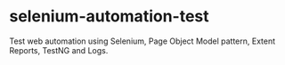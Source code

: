 # selenium-automation-test
Test web automation using Selenium, Page Object Model pattern, Extent Reports, TestNG and Logs.
